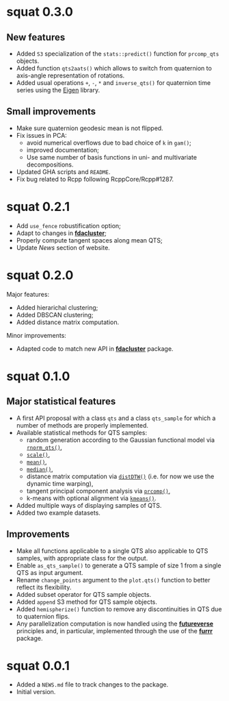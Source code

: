 # squat 0.3.0

## New features

* Added `S3` specialization of the `stats::predict()` function for `prcomp_qts` 
objects.
* Added function `qts2aats()` which allows to switch from quaternion to 
axis-angle representation of rotations.
* Added usual operations `+`, `-`, `*` and `inverse_qts()` for quaternion time 
series using the [Eigen](https://eigen.tuxfamily.org/index.php?title=Main_Page) 
library.

## Small improvements

* Make sure quaternion geodesic mean is not flipped.
* Fix issues in PCA:
  - avoid numerical overflows due to bad choice of `k` in `gam()`;
  - improved documentation;
  - Use same number of basis functions in uni- and multivariate decompositions.
* Updated GHA scripts and `README`.
* Fix bug related to Rcpp following RcppCore/Rcpp#1287.

# squat 0.2.1

* Add `use_fence` robustification option;
* Adapt to changes in [**fdacluster**](https://astamm.github.io/fdacluster/index.html);
* Properly compute tangent spaces along mean QTS;
* Update *News* section of website.

# squat 0.2.0

Major features:

* Added hierarichal clustering;
* Added DBSCAN clustering;
* Added distance matrix computation.

Minor improvements:

* Adapted code to match new API in [**fdacluster**](https://astamm.github.io/fdacluster/index.html) package.

# squat 0.1.0

## Major statistical features
* A first API proposal with a class `qts` and a class `qts_sample` for which a
number of methods are properly implemented.
* Available statistical methods for QTS samples: 
  * random generation according to the Gaussian functional model via
  [`rnorm_qts()`](https://lmjl-alea.github.io/squat/reference/rnorm_qts.html),
  * [`scale()`](https://lmjl-alea.github.io/squat/reference/scale.html), 
  * [`mean()`](https://lmjl-alea.github.io/squat/reference/mean.qts_sample.html), 
  * [`median()`](https://lmjl-alea.github.io/squat/reference/median.qts_sample.html),
  * distance matrix computation via [`distDTW()`](https://lmjl-alea.github.io/squat/reference/distDTW.html) (i.e. for now we use the dynamic time warping),
  * tangent principal component analysis via [`prcomp()`](https://lmjl-alea.github.io/squat/reference/prcomp.qts_sample.html),
  * k-means with optional alignment via [`kmeans()`](https://lmjl-alea.github.io/squat/reference/kmeans.html).
* Added multiple ways of displaying samples of QTS.
* Added two example datasets.

## Improvements
* Make all functions applicable to a single QTS also applicable to QTS samples,
with appropriate class for the output.
* Enable `as_qts_sample()` to generate a QTS sample of size 1 from a single QTS
as input argument.
* Rename `change_points` argument to the `plot.qts()` function to better reflect
its flexibility.
* Added subset operator for QTS sample objects.
* Added `append` S3 method for QTS sample objects.
* Added `hemispherize()` function to remove any discontinuities in QTS due to
quaternion flips.
* Any parallelization computation is now handled using the
[**futureverse**](https://www.futureverse.org) principles and, in particular,
implemented through the use of the [**furrr**](https://furrr.futureverse.org)
package.

# squat 0.0.1

* Added a `NEWS.md` file to track changes to the package.
* Initial version.
